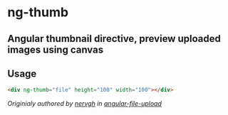 # ng-thumb
## Angular thumbnail directive, preview uploaded images using canvas

## Usage
```html
<div ng-thumb="file" height="100" width="100"></div>
```

*Originialy authored by [nervgh](https://github.com/nervgh) in [angular-file-upload](https://github.com/nervgh/angular-file-upload)*
